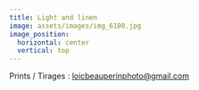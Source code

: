 ```yaml
---
title: Light and linen
image: assets/images/img_6100.jpg
image_position:
  horizontal: center
  vertical: top
---
```

Prints / Tirages : loicbeauperinphoto@gmail.com
